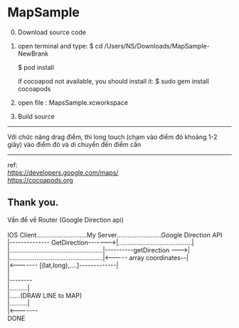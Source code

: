 # MapSample

0. Download source code

1. open terminal and type:
   $ cd /Users/NS/Downloads/MapSample-NewBrank
   
   $ pod install
   
   if cocoapod not available, you should install it: $ sudo gem install cocoapods
2. open file : MapsSample.xcworkspace 
3. Build source


----
Với chức năng drag điểm, thì long touch (chạm vào điểm đó khoảng 1-2 giây) vào điểm đó và di chuyển đến điểm cần

----
ref:<br/>
https://developers.google.com/maps/<br/>
https://cocoapods.org 

Thank you.
------
Vấn đề về Router (Google Direction api) <br/><br/>
IOS Client............................My Server.........................Google Direction API<br/>
|-------------- GetDirection------->|.........................................|<br/>
|....................................................|----------getDirection --->|<br/>
|....................................................|<----- array coordinates--|<br/>
|<------- [(lat,long),....]-------------|<br/>
|<br/>
|--------<br/>
|..........|<br/>
|......(DRAW LINE to MAP)<br/>
|..........|<br/>
|<-------<br/>
DONE
